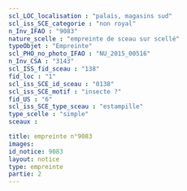 ```yaml
---
scl_LOC_localisation : "palais, magasins sud"
scl_iss_SCE_categorie : "non royal"
n_Inv_IFAO : "9083"
nature_scelle : "empreinte de sceau sur scellé"
typeObjet : "Empreinte"
scl_PHO_no_photo_IFAO : "NU_2015_00516"
n_Inv_CSA : "3143"
scl_ISS_fid_sceau : "138"
fid_loc : "1"
scl_iss_SCE_id_sceau : "0138"
scl_iss_SCE_motif : "insecte ?"
fid_US : "6"
scl_iss_SCE_type_sceau : "estampille"
type_scelle : "simple"
sceaux :

title: empreinte n°9083
images: 
id_notice: 9083
layout: notice
type: empreinte
partie: 2
---
```

